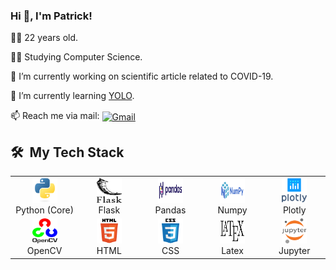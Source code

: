 ### Hi 👋, I'm Patrick!

<!--
**patrykwenz/patrykwenz** is a ✨ _special_ ✨ repository because its `README.md` (this file) appears on your GitHub profile.

Here are some ideas to get you started:

- 🔭 I’m currently working on ...
- 🌱 I’m currently learning ...
- 👯 I’m looking to collaborate on ...
- 🤔 I’m looking for help with ...
- 💬 Ask me about ...
- 📫 How to reach me: ...
- 😄 Pronouns: ...
- ⚡ Fun fact: ...
-->
👨‍💻 22 years old.

👨‍🎓 Studying Computer Science.

🔭 I’m currently working on scientific article related to COVID-19.

🌱 I’m currently learning [YOLO](https://pjreddie.com/darknet/yolo/).

📫 Reach me via mail: 
<a target="_blank" href="mailto:wenzpatryk@gmail.com">
  <img align="center" alt="Gmail" width="22px" src="https://cdn.jsdelivr.net/npm/simple-icons@v3/icons/gmail.svg" />
</a>

<h2> 🛠 &nbsp;My Tech Stack</h2>             
<table>
  <tr>
    <td align="center" width="96">
      <a><img src="img/python.svg" width="40" height="40"/> </a>
      <br>Python&nbsp;(Core)
    </td>
    <td align="center" width="96">
       <a><img src="img/flask.svg" width="40" height="40"/> </a>
      <br>Flask
    </td>
    <td align="center" width="96">
    <a><img src="img/pandas.svg" width="40" height="40"/> </a>
      <br>Pandas
    </td>
    <td align="center" width="96">
      <a><img src="img/numpy.svg" width="40" height="40"/> </a>
      <br>Numpy
    </td>
    <td align="center" width="96">
        <a><img src="img/plotly.svg" width="40" height="40"/> </a>
      <br>Plotly
    </td>
    
  <tr>
    <td align="center" width="96"> 
          <a><img src="img/opencv.svg" width="40" height="40"/> </a>
      <br>OpenCV
    </td>
    <td align="center" width="96">
      <a><img src="img/html.svg" width="40" height="40"/> </a>
      <br>HTML
    </td>
    <td align="center"  width="96">
      <a><img src="img/css.svg" width="40" height="40"/> </a>
      <br>CSS
    </td>
    <td align="center"  width="96">
        <a><img src="img/latex.svg" width="40" height="40"/> </a>
      <br>Latex
    </td>
    <td align="center" width="96">
    <a><img src="img/jupyter.svg" width="40" height="40"/> </a>
      <br>Jupyter
    </td>
 
  </tr>
  
</table>

